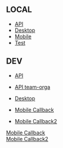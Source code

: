 ## LOCAL

* [API](http://localhost:4400)
* [Desktop](http://localhost:4401)
* [Mobile](http://localhost:4402)
* [Test](http://localhost:4410)

## DEV

* [API](https://teamorga-api-dev.azurewebsites.net)
* [API team-orga](api-dev.team-orga.app)
* [Desktop](https://teamorga-desktop-client-dev.azurewebsites.net)

* [Mobile Callback](com.orgarena.teamorgaapp.dev://callback)
* [Mobile Callback2](com.orgarena.teamorgaapp.dev://locallhost/callback)

<a href="com.orgarena.teamorgaapp.dev://callback">Mobile Callback </a>
<br/>
<a href="com.orgarena.teamorgaapp.dev://locallhost/callback">Mobile Callback2</a>
